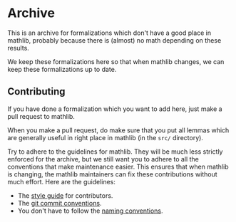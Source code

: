 # Archive

This is an archive for formalizations which don't have a good place in mathlib, probably because there is (almost) no math depending on these results.

We keep these formalizations here so that when mathlib changes, we can keep these formalizations up to date.

## Contributing

If you have done a formalization which you want to add here, just make a pull request to mathlib.

When you make a pull request, do make sure that you put all lemmas which are generally useful in right place in mathlib (in the `src/` directory).

Try to adhere to the guidelines for mathlib. They will be much less strictly enforced for the archive, but we still want you to adhere to all the conventions that make maintenance easier. This ensures that when mathlib is changing, the mathlib maintainers can fix these contributions without much effort. Here are the guidelines:
- The [style guide](../docs/contribute/style.md) for contributors.
- The [git commit conventions](https://github.com/leanprover/lean/blob/master/doc/commit_convention.md).
- You don't have to follow the [naming conventions](../docs/contribute/naming.md).
